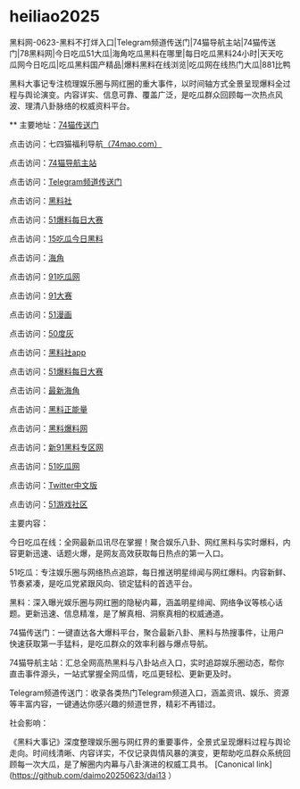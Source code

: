 # heiliao2025
黑料网-0623-黑料不打烊入口|Telegram频道传送门|74猫导航主站|74猫传送门|78黑料网|今日吃瓜51大瓜|海角吃瓜黑料在哪里|每日吃瓜黑料24小时|天天吃瓜网今日吃瓜|吃瓜黑料国产精品|爆料黑料在线浏览|吃瓜网在线热门大瓜|881比鸭

黑料大事记专注梳理娱乐圈与网红圈的重大事件，以时间轴方式全景呈现爆料全过程与舆论演变。内容详实、信息可靠、覆盖广泛，是吃瓜群众回顾每一次热点风波、理清八卦脉络的权威资料平台。

** 主要地址：<a href="https://74mao.com/">74猫传送门</a>

点击访问：七四猫福利导航<a href="https://74mao.com/">（74mao.com）</a>

点击访问：<a href="https://74mao.com/">74猫导航主站</a>

点击访问：<a href="https://74mao.com/">Telegram频道传送门</a>

点击访问：<a href="https://hls-19.pages.dev/">黑料社</a>

点击访问：<a href="https://cg863.pages.dev/">51爆料每日大赛</a>

点击访问：<a href="https://pi100.pages.dev/">15吃瓜今日黑料</a>

点击访问：<a href="https://hj-1301.pages.dev/">海角</a>

点击访问：<a href="https://pi001.pages.dev/">91吃瓜网 </a>

点击访问：<a href="https://cg77-66.pages.dev/">91大赛</a>

点击访问：<a href="https://pi66.pages.dev/">51漫画</a>

点击访问：<a href="https://pi1-01.pages.dev/">50度灰</a>

点击访问：<a href="https://hl377.pages.dev/">黑料社app</a>

点击访问：<a href="https://cg863.pages.dev/">51爆料每日大赛</a>

点击访问：<a href="https://hl403.pages.dev/">最新海角</a>

点击访问：<a href="https://hl380.pages.dev/">黑料正能量</a>

点击访问：<a href="https://hl374.pages.dev/">黑料爆料网</a>

点击访问：<a href="https://cg55-6.pages.dev/">新91黑料专区网</a>

点击访问：<a href="https://hl374.pages.dev/">51吃瓜网</a>

点击访问：<a href="https://pi789.pages.dev/">Twitter中文版</a>

点击访问：<a href="https://pi456.pages.dev/">51游戏社区</a>



主要内容：

今日吃瓜在线：全网最新瓜讯尽在掌握！聚合娱乐八卦、网红黑料与实时爆料，内容更新迅速、话题火爆，是网友高效获取每日热点的第一入口。

51吃瓜：专注娱乐圈与网络热点追踪，每日推送明星绯闻与网红爆料。内容新鲜、节奏紧凑，是吃瓜党紧跟风向、锁定猛料的首选平台。

黑料：深入曝光娱乐圈与网红圈的隐秘内幕，涵盖明星绯闻、网络争议等核心话题。更新迅速、信息精准，是了解真相、洞察真相的权威通道。

74猫传送门：一键直达各大爆料平台，聚合最新八卦、黑料与热搜事件，让用户快速获取第一手猛料，是吃瓜群众的效率利器与爆点导航。

74猫导航主站：汇总全网高热黑料与八卦站点入口，实时追踪娱乐圈动态，帮你直击事件源头，一站式掌握全网瓜情，吃瓜更轻松、更新更及时。

Telegram频道传送门：收录各类热门Telegram频道入口，涵盖资讯、娱乐、资源等丰富内容，一键通达你感兴趣的频道世界，精彩不再错过。

社会影响：

《黑料大事记》深度整理娱乐圈与网红界的重要事件，全景式呈现爆料过程与舆论走向。时间线清晰、内容详实，不仅记录舆情风暴的演变，更帮助吃瓜群众系统回顾每一次大瓜，是了解圈内内幕与八卦演进的权威工具书。
[Canonical link](https://github.com/daimo20250623/dai13 ）
